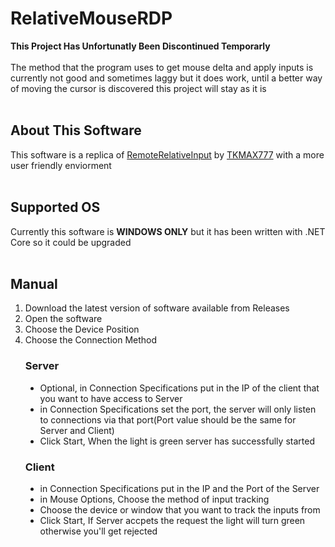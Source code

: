 # RelativeMouseRDP
<B>This Project Has Unfortunatly Been Discontinued Temporarly</B><br><br>
The method that the program uses to get mouse delta and apply inputs is currently not good and sometimes laggy but it does work, until a better way of moving the cursor is discovered this project will stay as it is<br><br>
<h2>About This Software</h2>
This software is a replica of <a href="https://github.com/TKMAX777/RemoteRelativeInput">RemoteRelativeInput</a> by <a href="https://github.com/TKMAX777">TKMAX777</a> with a more user friendly enviorment<br><br>
<h2>Supported OS</h2>
Currently this software is <b>WINDOWS ONLY</b> but it has been written with .NET Core so it could be upgraded<br><br>
<h2>Manual</h2>
<ol>
<li>Download the latest version of software available from Releases</li>
<li>Open the software</li>
<li>Choose the Device Position</li>
<li>Choose the Connection Method</li>
<h3>Server</h3>
<ul type="disc">
<li>Optional, in Connection Specifications put in the IP of the client that you want to have access to Server</li>
<li>in Connection Specifications set the port, the server will only listen to connections via that port(Port value should be the same for Server and Client)</li>
<li>Click Start, When the light is green server has successfully started</li>
</ul>
<h3>Client</h3>
<ul type="disc">
<li>in Connection Specifications put in the IP and the Port of the Server</li>
<li>in Mouse Options, Choose the method of input tracking</li>
<li>Choose the device or window that you want to track the inputs from</li>
<li>Click Start, If Server accpets the request the light will turn green otherwise you'll get rejected</li>
</ul>
</ol>
